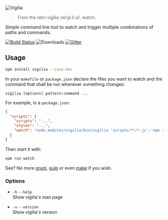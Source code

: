 ![Vigilia](http://gibatronic.github.io/vigilia/etc/vigilia.svg)

> From the latin vigilia */wiˈɡi.li.a/*, watch.

Simple command line tool to watch and trigger multiple combinations of paths and commands.

[![Build Status](https://travis-ci.org/gibatronic/vigilia.svg?branch=master)](https://travis-ci.org/gibatronic/vigilia) ![Downloads](https://img.shields.io/npm/dt/vigilia.svg) [![Gitter](https://badges.gitter.im/Join%20Chat.svg)](https://gitter.im/gibatronic/vigilia?utm_source=badge&utm_medium=badge&utm_campaign=pr-badge&utm_content=badge)

## Usage

```sh
npm install vigilia --save-dev
```

In your `makefile` or `package.json` declare the files you want to watch and the command that shall be run whenever something changes:

```
vigilia [options] pattern:command ...
```

For example, in a `package.json`:

```json
{
  "scripts": {
    "scripts": "...",
    "styles": "...",
    "watch": "node_modules/vigilia/bin/vigilia 'scripts/**/*.js':'npm run scripts' 'styles/**/*.scss':'npm run styles'"
  }
}
```

Then start it with:

```sh
npm run watch
```

See? No more [grunt](http://gruntjs.com/), [gulp](http://gulpjs.com/) or even [make](https://www.gnu.org/software/make/) if you wish.

### Options

* `-h` `--help`
  <br>
  Show vigilia's man page

* `-v` `--version`
  <br>
  Show vigilia's version
